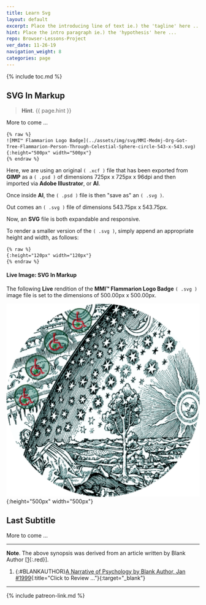 ```yaml
---
title: Learn Svg
layout: default
excerpt: Place the introducing line of text ie.) the 'tagline' here ...
hint: Place the intro paragraph ie.) the 'hypothesis' here ...
repo: Browser-Lessons-Project
ver_date: 11-26-19
navigation_weight: 8
categories: page
---
```

{% include toc.md %}

## SVG In Markup

> **Hint**. {{ page.hint }}

More to come ...

```liquid
{% raw %}
![MMI™ Flammarion Logo Badge](../assets/img/svg/MMI-Medmj-Org-Got-Tree-Flammarion-Person-Through-Celestial-Sphere-circle-543-x-543.svg){:height="500px" width="500px"}
{% endraw %}
```

Here, we are using an original `( .xcf )` file that has been exported from **GIMP** as a `( .psd )` of dimensions 725px x 725px x 96dpi and then imported via **Adobe Illustrator**, or **AI**.

Once inside **AI**, the `( .psd )` file is then "save as" an `( .svg )`.

Out comes an `( .svg )` file of dimensions 543.75px x 543.75px.

Now, an **SVG** file is both expandable and responsive.

To render a smaller version of the `( .svg )`, simply append an appropriate height and width, as follows:

```liquid
{% raw %}
{:height="120px" width="120px"}
{% endraw %}
```

#### Live Image: SVG In Markup

The following **Live** rendition of the **MMI™ Flammarion Logo Badge** `( .svg )` image file is set to the dimensions of 500.00px x 500.00px.

![MMI™ Flammarion Logo Badge](../assets/img/svg/MMI-Medmj-Org-Got-Tree-Flammarion-Person-Through-Celestial-Sphere-circle-543-x-543.svg){:height="500px" width="500px"}

## Last Subtitle

More to come ...

***

**Note**. The above synopsis was derived from an article written by Blank Author [[1](#BLANKAUTHOR){:.red}].

1. {:#BLANKAUTHOR}[A Narrative of Psychology by Blank Author, Jan #1999](http://cowles.yale.edu/sites/default/files/files/pub/d20/d2069.pdf){:title="Click to Review ..."}{:target="_blank"}

***

{% include patreon-link.md %}

